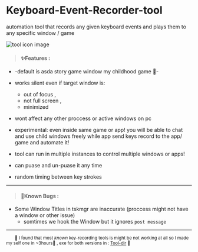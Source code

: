 # Keyboard-Event-Recorder-tool
automation tool that records any given keyboard events 
and plays them to any specific window / game

![tool icon image](./KeyRec.ico)


> #### **✨Features :**

* -default is asda story game window my childhood game 💙- 

* works silent even if target window is:
  - out of focus ,
  - not full screen , 
  - minimized  

* wont affect any other proccess or active windows  on pc 

* experimental: even inside same game or app! you will be able to chat  and use child windows freely  while app send keys record to the app/ game and automate it! 

* tool can run in multiple instances to control multiple windows or apps!

* can puase and un-puase it  any time

* random timing between key strokes 

-----

> #### **🐞Known Bugs :**

* Some Window Titles in tskmgr are inaccurate  (proccess might not have a window or other issue)
  - somtimes we hook the Window but it ignores `post message `


----
  <sub> &emsp;&emsp;📍 I found that most _known_ key-recording tools is  might be not working at all so I made my self one in ~3hours💙 , exe for both versions in : [Tool-dir](https://github.com/orsnaro/Keyboard-Event-Recorder-tool/tree/master/KeyRec-tool/)  📍 &emsp; </sub> 
